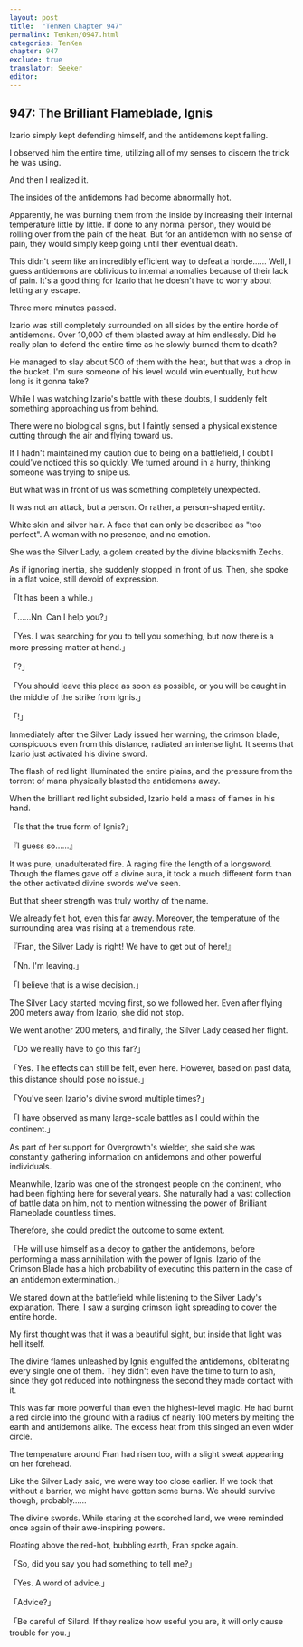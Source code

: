 ```yaml
---
layout: post
title:  "TenKen Chapter 947"
permalink: Tenken/0947.html
categories: TenKen
chapter: 947
exclude: true
translator: Seeker
editor: 
---
```

<h2>947: The Brilliant Flameblade, Ignis</h2>

 Izario simply kept defending himself, and the antidemons kept falling.

 I observed him the entire time, utilizing all of my senses to discern the trick he was using.

 And then I realized it.

 The insides of the antidemons had become abnormally hot.

 Apparently, he was burning them from the inside by increasing their internal temperature little by little. If done to any normal person, they would be rolling over from the pain of the heat. But for an antidemon with no sense of pain, they would simply keep going until their eventual death.

 This didn't seem like an incredibly efficient way to defeat a horde…… Well, I guess antidemons are oblivious to internal anomalies because of their lack of pain. It's a good thing for Izario that he doesn't have to worry about letting any escape.

 Three more minutes passed.

 Izario was still completely surrounded on all sides by the entire horde of antidemons. Over 10,000 of them blasted away at him endlessly. Did he really plan to defend the entire time as he slowly burned them to death?

 He managed to slay about 500 of them with the heat, but that was a drop in the bucket. I'm sure someone of his level would win eventually, but how long is it gonna take? 

 While I was watching Izario's battle with these doubts, I suddenly felt something approaching us from behind.

 There were no biological signs, but I faintly sensed a physical existence cutting through the air and flying toward us.

 If I hadn't maintained my caution due to being on a battlefield, I doubt I could've noticed this so quickly. We turned around in a hurry, thinking someone was trying to snipe us.

 But what was in front of us was something completely unexpected.

 It was not an attack, but a person. Or rather, a person-shaped entity.

 White skin and silver hair. A face that can only be described as "too perfect". A woman with no presence, and no emotion.

 She was the Silver Lady, a golem created by the divine blacksmith Zechs.

 As if ignoring inertia, she suddenly stopped in front of us. Then, she spoke in a flat voice, still devoid of expression.

「It has been a while.」

「……Nn. Can I help you?」

「Yes. I was searching for you to tell you something, but now there is a more pressing matter at hand.」

「?」

「You should leave this place as soon as possible, or you will be caught in the middle of the strike from Ignis.」

「!」

 Immediately after the Silver Lady issued her warning, the crimson blade, conspicuous even from this distance, radiated an intense light. It seems that Izario just activated his divine sword.

 The flash of red light illuminated the entire plains, and the pressure from the torrent of mana physically blasted the antidemons away.

 When the brilliant red light subsided, Izario held a mass of flames in his hand.

「Is that the true form of Ignis?」

『I guess so……』

 It was pure, unadulterated fire. A raging fire the length of a longsword. Though the flames gave off a divine aura, it took a much different form than the other activated divine swords we've seen.

 But that sheer strength was truly worthy of the name.

 We already felt hot, even this far away. Moreover, the temperature of the surrounding area was rising at a tremendous rate.

『Fran, the Silver Lady is right! We have to get out of here!』

「Nn. I'm leaving.」

「I believe that is a wise decision.」

 The Silver Lady started moving first, so we followed her. Even after flying 200 meters away from Izario, she did not stop.

 We went another 200 meters, and finally, the Silver Lady ceased her flight.

「Do we really have to go this far?」

「Yes. The effects can still be felt, even here. However, based on past data, this distance should pose no issue.」

「You've seen Izario's divine sword multiple times?」

「I have observed as many large-scale battles as I could within the continent.」

 As part of her support for Overgrowth's wielder, she said she was constantly gathering information on antidemons and other powerful individuals.

 Meanwhile, Izario was one of the strongest people on the continent, who had been fighting here for several years. She naturally had a vast collection of battle data on him, not to mention witnessing the power of Brilliant Flameblade countless times.

 Therefore, she could predict the outcome to some extent.

「He will use himself as a decoy to gather the antidemons, before performing a mass annihilation with the power of Ignis. Izario of the Crimson Blade has a high probability of executing this pattern in the case of an antidemon extermination.」

 We stared down at the battlefield while listening to the Silver Lady's explanation. There, I saw a surging crimson light spreading to cover the entire horde.

 My first thought was that it was a beautiful sight, but inside that light was hell itself.

 The divine flames unleashed by Ignis engulfed the antidemons, obliterating every single one of them. They didn't even have the time to turn to ash, since they got reduced into nothingness the second they made contact with it.

 This was far more powerful than even the highest-level magic. He had burnt a red circle into the ground with a radius of nearly 100 meters by melting the earth and antidemons alike. The excess heat from this singed an even wider circle.

 The temperature around Fran had risen too, with a slight sweat appearing on her forehead.

 Like the Silver Lady said, we were way too close earlier. If we took that without a barrier, we might have gotten some burns. We should survive though, probably……

 The divine swords. While staring at the scorched land, we were reminded once again of their awe-inspiring powers.

 Floating above the red-hot, bubbling earth, Fran spoke again.

「So, did you say you had something to tell me?」

「Yes. A word of advice.」

「Advice?」

「Be careful of Silard. If they realize how useful you are, it will only cause trouble for you.」



